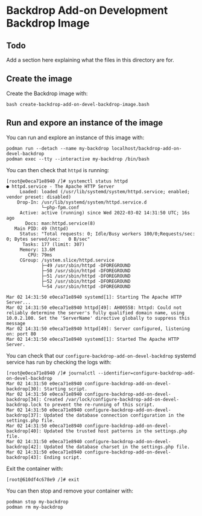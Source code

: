 # Backdrop Add-on Development Backdrop Image #

## Todo ##

Add a section here explaining what the files in this directory are
for.

## Create the image ##

Create the Backdrop image with:

```Shell
bash create-backdrop-add-on-devel-backdrop-image.bash 
```

## Run and expore an instance of the image ##

You can run and explore an instance of this image with:

```Shell
podman run --detach --name my-backdrop localhost/backdrop-add-on-devel-backdrop
podman exec --tty --interactive my-backdrop /bin/bash
```

You can then check that `httpd` is running:

```
[root@e0eca71e8940 /]# systemctl status httpd
● httpd.service - The Apache HTTP Server
     Loaded: loaded (/usr/lib/systemd/system/httpd.service; enabled; vendor preset: disabled)
    Drop-In: /usr/lib/systemd/system/httpd.service.d
             └─php-fpm.conf
     Active: active (running) since Wed 2022-03-02 14:31:50 UTC; 16s ago
       Docs: man:httpd.service(8)
   Main PID: 49 (httpd)
     Status: "Total requests: 0; Idle/Busy workers 100/0;Requests/sec: 0; Bytes served/sec:   0 B/sec"
      Tasks: 177 (limit: 307)
     Memory: 13.6M
        CPU: 79ms
     CGroup: /system.slice/httpd.service
             ├─49 /usr/sbin/httpd -DFOREGROUND
             ├─50 /usr/sbin/httpd -DFOREGROUND
             ├─51 /usr/sbin/httpd -DFOREGROUND
             ├─52 /usr/sbin/httpd -DFOREGROUND
             └─54 /usr/sbin/httpd -DFOREGROUND

Mar 02 14:31:50 e0eca71e8940 systemd[1]: Starting The Apache HTTP Server...
Mar 02 14:31:50 e0eca71e8940 httpd[49]: AH00558: httpd: Could not reliably determine the server's fully qualified domain name, using 10.0.2.100. Set the 'ServerName' directive globally to suppress this message
Mar 02 14:31:50 e0eca71e8940 httpd[49]: Server configured, listening on: port 80
Mar 02 14:31:50 e0eca71e8940 systemd[1]: Started The Apache HTTP Server.
```

You can check that our `configure-backdrop-add-on-devel-backdrop`
systemd service has run by checking the logs with:

```
[root@e0eca71e8940 /]# journalctl --identifier=configure-backdrop-add-on-devel-backdrop
Mar 02 14:31:50 e0eca71e8940 configure-backdrop-add-on-devel-backdrop[30]: Starting script.
Mar 02 14:31:50 e0eca71e8940 configure-backdrop-add-on-devel-backdrop[34]: Created /var/lock/configure-backdrop-add-on-devel-backdrop.lock to prevent the re-running of this script.
Mar 02 14:31:50 e0eca71e8940 configure-backdrop-add-on-devel-backdrop[37]: Updated the database connection configuration in the settings.php file.
Mar 02 14:31:50 e0eca71e8940 configure-backdrop-add-on-devel-backdrop[40]: Updated the trusted host patterns in the settings.php file.
Mar 02 14:31:50 e0eca71e8940 configure-backdrop-add-on-devel-backdrop[42]: Updated the database charset in the settings.php file.
Mar 02 14:31:50 e0eca71e8940 configure-backdrop-add-on-devel-backdrop[43]: Ending script.
```

Exit the container with:

```Shell
[root@610df4c678e9 /]# exit 
```

You can then stop and remove your container with:

```Shell
podman stop my-backdrop
podman rm my-backdrop
```

